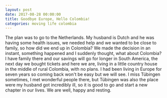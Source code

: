 ```yaml
---
layout: post
date: 2017-08-28 00:00:00
title: Goodbye Europe, Hello Colombia!
categories: moving life colombia
---
```


The plan was to go to the Netherlands. My husband is Dutch and he was having
some health issues, we needed help and we wanted to be close to family, so how
did we end up in Colombia? We made the decision in an instant, something
happened and I suddenly thought, what about Colombia? I have family there and
our savings will go for longer in South America, the next day we bought tickets
and here we are, living in a little country house in the middle of rural
Colombia, with no plans. I had been living in Europe for seven years so coming
back won't be easy but we will see. I miss Tübingen sometimes, I met wonderful
people there, but Tübingen was also the place were my husband got incredibly
ill, so it is good to go and start a new chapter in our lives. We are well,
happy and resting.
